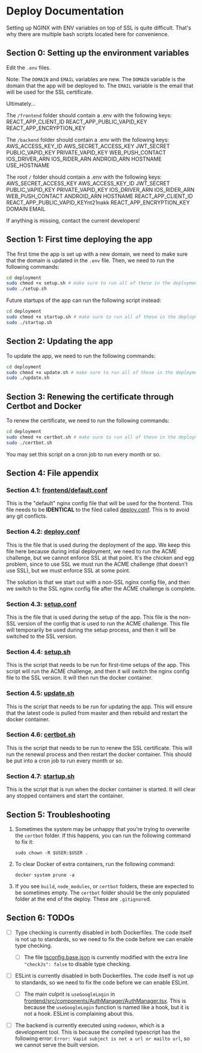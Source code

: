 # Deploy Documentation
Setting up NGINX with ENV variables on top of SSL is quite difficult. That's why there are multiple bash scripts located here for convenience. 

## Section 0: Setting up the environment variables
Edit the `.env` files. 

Note: The `DOMAIN` and `EMAIL` variables are new. The `DOMAIN` variable is the domain that the app will be deployed to. The `EMAIL` variable is the email that will be used for the SSL certificate.

Ultimately...

The `/frontend` folder should contain a .env with the following keys: 
REACT_APP_CLIENT_ID
REACT_APP_PUBLIC_VAPID_KEY
REACT_APP_ENCRYPTION_KEY

The `/backend` folder should contain a .env with the following keys:
AWS_ACCESS_KEY_ID
AWS_SECRET_ACCESS_KEY
JWT_SECRET
PUBLIC_VAPID_KEY
PRIVATE_VAPID_KEY
WEB_PUSH_CONTACT
IOS_DRIVER_ARN
IOS_RIDER_ARN
ANDROID_ARN
HOSTNAME
USE_HOSTNAME

The root `/` folder should contain a .env with the following keys:
AWS_SECRET_ACCESS_KEY
AWS_ACCESS_KEY_ID
JWT_SECRET
PUBLIC_VAPID_KEY
PRIVATE_VAPID_KEY
IOS_DRIVER_ARN
IOS_RIDER_ARN
WEB_PUSH_CONTACT
ANDROID_ARN
HOSTNAME
REACT_APP_CLIENT_ID
REACT_APP_PUBLIC_VAPID_KEYnt21nakk
REACT_APP_ENCRYPTION_KEY
DOMAIN
EMAIL

If anything is missing, contact the current developers!

## Section 1: First time deploying the app
The first time the app is set up with a new domain, we need to make sure that the domain is updated in the `.env` file. Then, we need to run the following commands:
```bash
cd deployment
sudo chmod +x setup.sh # make sure to run all of these in the deployment folder
sudo ./setup.sh
```
Future startups of the app can run the following script instead:
```bash
cd deployment
sudo chmod +x startup.sh # make sure to run all of these in the deployment folder
sudo ./startup.sh
```

## Section 2: Updating the app
To update the app, we need to run the following commands:
```bash
cd deployment
sudo chmod +x update.sh # make sure to run all of these in the deployment folder
sudo ./update.sh
```

## Section 3: Renewing the certificate through Certbot and Docker
To renew the certificate, we need to run the following commands:
```bash
cd deployment
sudo chmod +x certbot.sh # make sure to run all of these in the deployment folder
sudo ./certbot.sh
```
You may set this script on a cron job to run every month or so.

## Section 4: File appendix

### Section 4.1: [frontend/default.conf](/frontend/default.conf)
This is the "default" nginx config file that will be used for the frontend. This file needs to be **IDENTICAL** to the filed called [deploy.conf](deploy.conf). This is to avoid any git conflicts. 

### Section 4.2: [deploy.conf](/deploy.conf)
This is the file that is used during the deployment of the app. We keep this file here because during intial deployment, we need to run the ACME challenge, but we cannot enforce SSL at that point. It's the chicken and egg problem, since to use SSL we must run the ACME challenge (that doesn't use SSL), but we must enforce SSL at some point. 

The solution is that we start out with a non-SSL nginx config file, and then we switch to the SSL nginx config file after the ACME challenge is complete.

### Section 4.3: [setup.conf](/setup.conf)
This is the file that is used during the setup of the app. This file is the non-SSL version of the config that is used to run the ACME challenge. This file will temporarily be used during the setup process, and then it will be switched to the SSL version.

### Section 4.4: [setup.sh](/setup.sh)
This is the script that needs to be run for first-time setups of the app. This script will run the ACME challenge, and then it will switch the nginx config file to the SSL version. It will then run the docker container.

### Section 4.5: [update.sh](/update.sh)
This is the script that needs to be run for updating the app. This will ensure that the latest code is pulled from master and then rebuild and restart the docker container.

### Section 4.6: [certbot.sh](/certbot.sh)
This is the script that needs to be run to renew the SSL certificate. This will run the renewal process and then restart the docker container. This should be put into a cron job to run every month or so.

### Section 4.7: [startup.sh](/startup.sh)
This is the script that is run when the docker container is started. It will clear any stopped containers and start the container. 

## Section 5: Troubleshooting
1. Sometimes the system may be unhappy that you're trying to overwrite the `certbot` folder. If this happens, you can run the following command to fix it:
    ```
    sudo chown -R $USER:$USER .
    ```
2. To clear Docker of extra containers, run the following command:
    ```
    docker system prune -a
    ```
3. If you see `build`, `node_modules`, or `certbot` folders, these are expected to be sometimes empty. The `certbot` folder should be the only populated folder at the end of the deploy. These are `.gitignore`d. 

## Section 6: TODOs
- [ ] Type checking is currently disabled in both Dockerfiles. The code itself is not up to standards, so we need to fix the code before we can enable type checking.
    - [ ] The file [tsconfig.base.json](../tsconfig.base.json) is currently modified with the extra line `"checkJs": false` to disable type checking. 
- [ ] ESLint is currently disabled in both Dockerfiles. The code itself is not up to standards, so we need to fix the code before we can enable ESLint.
    - [ ] The main culprit is `useGoogleLogin` in [frontend/src/components/AuthManager/AuthManager.tsx](../frontend/src/components/AuthManager/AuthManager.tsx). This is because the `useGoogleLogin` function is named like a hook, but it is not a hook. ESLint is complaining about this.
- [ ] The backend is currently executed using `nodemon`, which is a development tool. This is because the compiled typescript has the following error: `Error: Vapid subject is not a url or mailto url`, so we cannot serve the built version. 

